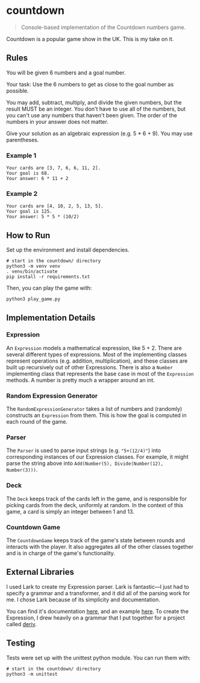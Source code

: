 # countdown

> Console-based implementation of the Countdown numbers game.

Countdown is a popular game show in the UK. This is my take on it.

## Rules

You will be given 6 numbers and a goal number.

Your task: Use the 6 numbers to get as close to the
goal number as possible.

You may add, subtract, multiply, and divide the given numbers, 
but the result MUST be an integer. You don't have to use all
of the numbers, but you can't use any numbers that haven't
been given. The order of the numbers in your answer does not 
matter.

Give your solution as an algebraic expression (e.g. 5 * 6 + 9).
You may use parentheses. 

### Example 1

    Your cards are [3, 7, 6, 6, 11, 2].
    Your goal is 68.
    Your answer: 6 * 11 + 2
    
### Example 2

    Your cards are [4, 10, 2, 5, 13, 5].
    Your goal is 125.
    Your answer: 5 * 5 * (10/2)

## How to Run

Set up the environment and install dependencies.

```
# start in the countdown/ directory
python3 -m venv venv
. venv/bin/activate
pip install -r requirements.txt
```

Then, you can play the game with:

```
python3 play_game.py
```

## Implementation Details

### Expression

An `Expression` models a mathematical expression, like 5 + 2. There are
several different types of expressions. Most of the implementing
classes represent operations (e.g. addition, multiplication), and these
classes are built up recursively out of other Expressions. There is also
a `Number` implementing class that represents the base case in most of the 
`Expression` methods. A number is pretty much a wrapper around an int.

### Random Expression Generator

The `RandomExpressionGenerator` takes a list of numbers and (randomly)
constructs an `Expression` from them. This is how the goal is computed
in each round of the game.

### Parser

The `Parser` is used to parse input strings (e.g. `"5+(12/4)"`) into
corresponding instances of our Expression classes. For example, it
might parse the string above into 
`Add(Number(5), Divide(Number(12), Number(3)))`.

### Deck

The `Deck` keeps track of the cards left in the game, and is responsible
for picking cards from the deck, uniformly at random. In the context of
this game, a card is simply an integer between 1 and 13.

### Countdown Game

The `CountdownGame` keeps track of the game's state between rounds
and interacts with the player. It also aggregates all of the other
classes together and is in charge of the game's functionality.

## External Libraries

I used Lark to create my Expression parser. Lark is fantastic—I just
had to specify a grammar and a transformer, and it did all of the
parsing work for me. I chose Lark because of its simplicity and
documentation.

You can find it's documentation [here](https://github.com/lark-parser/lark), 
and an example 
[here](https://github.com/lark-parser/lark/blob/master/docs/json_tutorial.md). 
To create the Expression, I drew heavily on a grammar that I put together 
for a project called [deriv](https://github.com/horeilly1101/deriv).

## Testing

Tests were set up with the unittest python module. You can run them with:

```
# start in the countdown/ directory
python3 -m unittest
```
